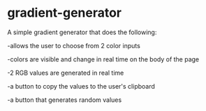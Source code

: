 # gradient-generator

A simple gradient generator that does the following:

-allows the user to choose from 2 color inputs

-colors are visible and change in real time on the body of the page

-2 RGB values are generated in real time

-a button to copy the values to the user's clipboard

-a button that generates random values
